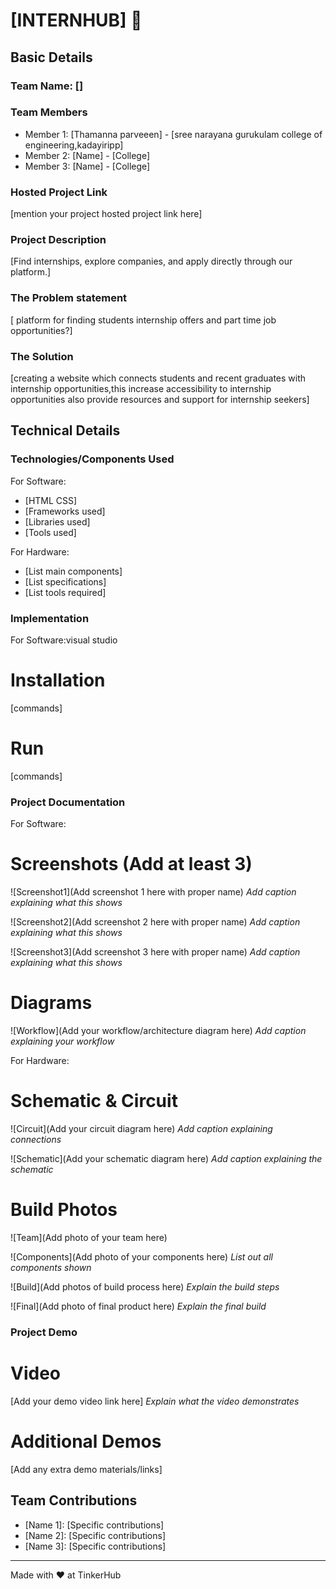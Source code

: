 # [INTERNHUB] 🎯


## Basic Details
### Team Name: []


### Team Members
- Member 1: [Thamanna parveeen] - [sree narayana gurukulam college of engineering,kadayiripp]
- Member 2: [Name] - [College]
- Member 3: [Name] - [College]

### Hosted Project Link
[mention your project hosted project link here]

### Project Description
[Find internships, explore companies, and apply directly through our platform.]

### The Problem statement
[ platform for finding students internship offers and part time job opportunities?]

### The Solution
[creating a website which connects students and recent graduates with internship opportunities,this increase accessibility to internship opportunities also provide resources and support for internship seekers]

## Technical Details
### Technologies/Components Used
For Software:
- [HTML CSS]
- [Frameworks used]
- [Libraries used]
- [Tools used]

For Hardware:
- [List main components]
- [List specifications]
- [List tools required]

### Implementation
For Software:visual studio
# Installation
[commands]

# Run
[commands]

### Project Documentation
For Software:

# Screenshots (Add at least 3)
![Screenshot1](Add screenshot 1 here with proper name)
*Add caption explaining what this shows*

![Screenshot2](Add screenshot 2 here with proper name)
*Add caption explaining what this shows*

![Screenshot3](Add screenshot 3 here with proper name)
*Add caption explaining what this shows*

# Diagrams
![Workflow](Add your workflow/architecture diagram here)
*Add caption explaining your workflow*

For Hardware:

# Schematic & Circuit
![Circuit](Add your circuit diagram here)
*Add caption explaining connections*

![Schematic](Add your schematic diagram here)
*Add caption explaining the schematic*

# Build Photos
![Team](Add photo of your team here)


![Components](Add photo of your components here)
*List out all components shown*

![Build](Add photos of build process here)
*Explain the build steps*

![Final](Add photo of final product here)
*Explain the final build*

### Project Demo
# Video
[Add your demo video link here]
*Explain what the video demonstrates*

# Additional Demos
[Add any extra demo materials/links]

## Team Contributions
- [Name 1]: [Specific contributions]
- [Name 2]: [Specific contributions]
- [Name 3]: [Specific contributions]

---
Made with ❤️ at TinkerHub
